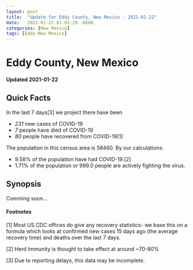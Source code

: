 ```yaml
---
layout: post
title:  "Update for Eddy County, New Mexico - 2021-01-22"
date:   2021-01-22 01:01:29 -0600
categories: [New Mexico]
tags: [Eddy-New Mexico]
---
```


# Eddy County, New Mexico
#### Updated 2021-01-22

## Quick Facts

In the last 7 days[3] we project there have been
- *231* new cases of COVID-19
- *7* people have died of COVID-19
- *80* people have recovered from COVID-19[1]

The population in this census area is 58460. By our calculations:
- 9.58% of the population have had COVID-19.[2]
- 1.71% of the population or 999.0 people are actively fighting the virus.

## Synopsis

Comming soon...


#### Footnotes

[1] Most US CDC offices do give any recovery statistics- we base this on a formula which looks at confirmed new cases
15 days ago (the average recovery time) and deaths over the last 7 days.

[2] Herd Immunity is thought to take effect at around ~70-80%

[3] Due to reporting delays, this data may be incomplete.
 
    